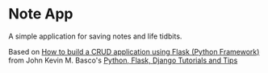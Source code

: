 # Note App

A simple application for saving notes and life tidbits.

Based on [How to build a CRUD application using Flask (Python Framework)](https://medium.com/python-flask-django-tutorials-and-tips/how-to-build-a-crud-application-using-flask-python-framework-3a398b04c3c6) from John Kevin M. Basco's [Python, Flask, Django Tutorials and Tips](https://medium.com/python-flask-django-tutorials-and-tips)
